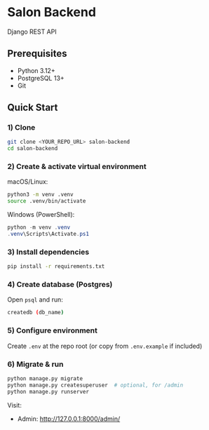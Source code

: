 # Salon Backend

Django REST API

## Prerequisites
- Python 3.12+
- PostgreSQL 13+
- Git

## Quick Start

### 1) Clone
```bash
git clone <YOUR_REPO_URL> salon-backend
cd salon-backend
```

### 2) Create & activate virtual environment
macOS/Linux:
```bash
python3 -m venv .venv
source .venv/bin/activate
```

Windows (PowerShell):
```powershell
python -m venv .venv
.venv\Scripts\Activate.ps1
```

### 3) Install dependencies
```bash
pip install -r requirements.txt
```

### 4) Create database (Postgres)
Open `psql` and run:
```bash
createdb (db_name)
```

### 5) Configure environment
Create `.env` at the repo root (or copy from `.env.example` if included)

### 6) Migrate & run
```bash
python manage.py migrate
python manage.py createsuperuser  # optional, for /admin
python manage.py runserver
```

Visit:
- Admin: http://127.0.0.1:8000/admin/

